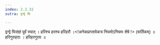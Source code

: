 ```yaml
---
index: 2.2.32
sutra: द्वन्द्वे घि

---
```

 द्वन्द्वे घिसंज्ञं पूर्वं स्यात् । हरिश्च हरश्च हरिहरौ ।<!अनेकप्राप्तावेकत्र नियमोऽनियमः शेषे !> (वार्तिकम्) ॥ हरिगुरुहराः । हरिहरगुरवः ॥ 